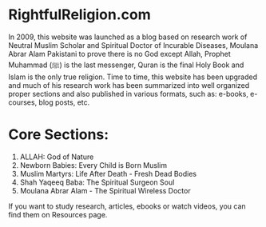 # RightfulReligion.com

In 2009, this website was launched as a blog based on research work of Neutral Muslim Scholar and Spiritual Doctor of Incurable Diseases, Moulana Abrar Alam Pakistani to prove there is no God except Allah, Prophet Muhammad (ﷺ) is the last messenger, Quran is the final Holy Book and Islam is the only true religion. Time to time, this website has been upgraded and much of his research work has been summarized into well organized proper sections and also published in various formats, such as: e-books, e-courses, blog posts, etc.

# Core Sections:
1) ALLAH: God of Nature
2) Newborn Babies: Every Child is Born Muslim
3) Muslim Martyrs: Life After Death - Fresh Dead Bodies
4) Shah Yaqeeq Baba: The Spiritual Surgeon Soul
5) Moulana Abrar Alam - The Spiritual Wireless Doctor

If you want to study research, articles, ebooks or watch videos, you can find them on Resources page.
